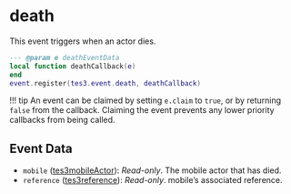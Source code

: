 # death
<div class="search_terms" style="display: none">death</div>

<!---
	This file is autogenerated. Do not edit this file manually. Your changes will be ignored.
	More information: https://github.com/MWSE/MWSE/tree/master/docs
-->

This event triggers when an actor dies.

```lua
--- @param e deathEventData
local function deathCallback(e)
end
event.register(tes3.event.death, deathCallback)
```

!!! tip
	An event can be claimed by setting `e.claim` to `true`, or by returning `false` from the callback. Claiming the event prevents any lower priority callbacks from being called.

## Event Data

* `mobile` ([tes3mobileActor](../types/tes3mobileActor.md)): *Read-only*. The mobile actor that has died.
* `reference` ([tes3reference](../types/tes3reference.md)): *Read-only*. mobile’s associated reference.


